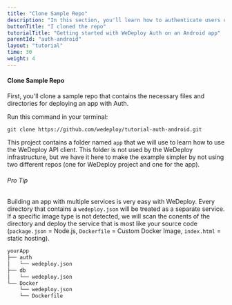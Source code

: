 ```yaml
---
title: "Clone Sample Repo"
description: "In this section, you'll learn how to authenticate users on an Android app using the WeDeploy API Client."
buttonTitle: "I cloned the repo"
tutorialTitle: "Getting started with WeDeploy Auth on an Android app"
parentId: "auth-android"
layout: "tutorial"
time: 30
weight: 4
---
```


#### Clone Sample Repo

First, you'll clone a sample repo that contains the necessary files and directories for deploying an app with Auth.

Run this command in your terminal:

```
git clone https://github.com/wedeploy/tutorial-auth-android.git
```

This project contains a folder named `app` that we will use to learn how to use the WeDeploy API client. This folder is not used by the WeDeploy infrastructure, but we have it here to make the example simpler by not using two different repos (one for WeDeploy project and one for the app).

<aside>

###### <span class="icon-16-star"></span> Pro Tip

Building an app with multiple services is very easy with WeDeploy. Every directory that contains a `wedeploy.json` will be treated as a separate service. If a specific image type is not detected, we will scan the conents of the directory and deploy the service that is most like your source code (`package.json` = Node.js, `Dockerfile` = Custom Docker Image, `index.html` = static hosting).

```xml
yourApp
├── auth
│	└── wedeploy.json
├── db
│	└── wedeploy.json
└── Docker
 	└── wedeploy.json
 	└── Dockerfile
```

</aside>
